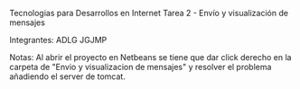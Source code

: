 Tecnologias para Desarrollos en Internet
Tarea 2 - Envío y visualización de mensajes

Integrantes:
ADLG
JGJMP

Notas:
Al abrir el proyecto en Netbeans se tiene que dar click derecho en la carpeta de "Envio y visualizacion de mensajes"
y resolver el problema añadiendo el server de tomcat.
